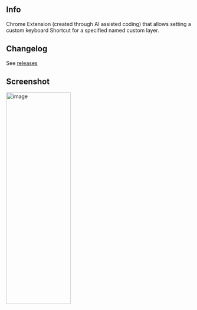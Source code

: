 ## Info

Chrome Extension (created through AI assisted coding) that allows setting a custom keyboard Shortcut for a specified named custom layer.

## Changelog

See [releases](https://github.com/momentmal/BRouter-Web-ToggleCustomLayerHotKey/releases)

## Screenshot

<img width="175" height="573" alt="image" src="https://github.com/user-attachments/assets/1ff6361f-95b9-43bb-bb2a-d796d8b2cd7e" />

